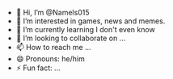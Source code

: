 - 👋 Hi, I’m @Namels015
- 👀 I’m interested in games, news and memes.
- 🌱 I’m currently learning I don't even know
- 💞️ I’m looking to collaborate on ...
- 📫 How to reach me ...
- 😄 Pronouns: he/him
- ⚡ Fun fact: ...

<!---
Namels015-Al/Namels015-Al is a ✨ special ✨ repository because its `README.md` (this file) appears on your GitHub profile.
You can click the Preview link to take a look at your changes.
--->
